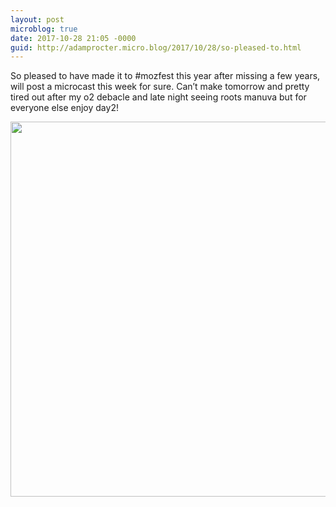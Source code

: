 ```yaml
---
layout: post
microblog: true
date: 2017-10-28 21:05 -0000
guid: http://adamprocter.micro.blog/2017/10/28/so-pleased-to.html
---
```

So pleased to have made it to #mozfest this year after missing a few years, will post a microcast this week for sure. Can’t make tomorrow and pretty tired out after my o2 debacle and late night seeing roots manuva but for everyone else enjoy day2! 

<img src="http://discursive.adamprocter.co.uk/uploads/2017/e3c3cdaced.jpg" width="600" height="600" />
